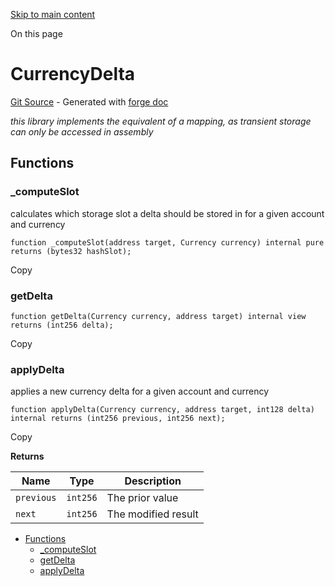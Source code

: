 [Skip to main content](https://docs.uniswap.org/contracts/v4/reference/core/libraries/CurrencyDelta#)

On this page

# CurrencyDelta

[Git Source](https://github.com/uniswap/v4-core/blob/b619b6718e31aa5b4fa0286520c455ceb950276d/src/libraries/CurrencyDelta.sol) \- Generated with [forge doc](https://book.getfoundry.sh/reference/forge/forge-doc)

_this library implements the equivalent of a mapping, as transient storage can only be accessed in assembly_

## Functions [​](https://docs.uniswap.org/contracts/v4/reference/core/libraries/CurrencyDelta\#functions "Direct link to heading")

### \_computeSlot [​](https://docs.uniswap.org/contracts/v4/reference/core/libraries/CurrencyDelta\#_computeslot "Direct link to heading")

calculates which storage slot a delta should be stored in for a given account and currency

```codeBlockLines_mRuA
function _computeSlot(address target, Currency currency) internal pure returns (bytes32 hashSlot);

```

Copy

### getDelta [​](https://docs.uniswap.org/contracts/v4/reference/core/libraries/CurrencyDelta\#getdelta "Direct link to heading")

```codeBlockLines_mRuA
function getDelta(Currency currency, address target) internal view returns (int256 delta);

```

Copy

### applyDelta [​](https://docs.uniswap.org/contracts/v4/reference/core/libraries/CurrencyDelta\#applydelta "Direct link to heading")

applies a new currency delta for a given account and currency

```codeBlockLines_mRuA
function applyDelta(Currency currency, address target, int128 delta) internal returns (int256 previous, int256 next);

```

Copy

**Returns**

| Name | Type | Description |
| --- | --- | --- |
| `previous` | `int256` | The prior value |
| `next` | `int256` | The modified result |

- [Functions](https://docs.uniswap.org/contracts/v4/reference/core/libraries/CurrencyDelta#functions)
  - [\_computeSlot](https://docs.uniswap.org/contracts/v4/reference/core/libraries/CurrencyDelta#_computeslot)
  - [getDelta](https://docs.uniswap.org/contracts/v4/reference/core/libraries/CurrencyDelta#getdelta)
  - [applyDelta](https://docs.uniswap.org/contracts/v4/reference/core/libraries/CurrencyDelta#applydelta)